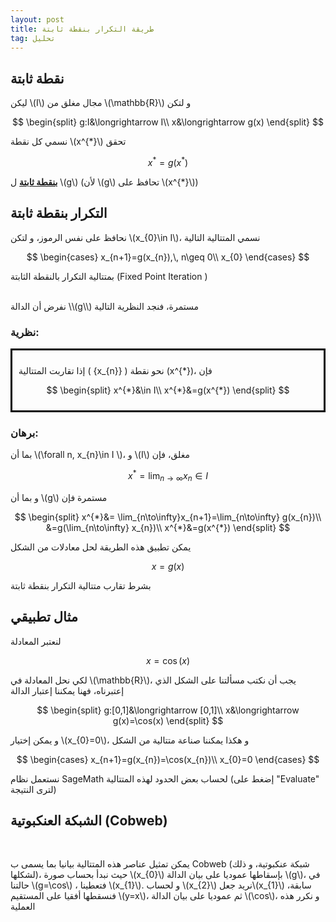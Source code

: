 ```yaml
---
layout: post
title: طريقة التكرار بنقطة ثابتة
tag: تحليل
---
```


## نقطة ثابتة

ليكن \\(I\\) مجال مغلق من \\(\mathbb{R}\\) و لتكن


$$
\begin{split}
g:I&\longrightarrow I\\
x&\longrightarrow g(x)
\end{split}
$$

 نسمي كل نقطة \\(x^{*}\\) تحقق

$$
x^{*}=g(x^{*})
$$

**<u>بنقطة ثابتة</u>**  ل \\(g\\) (لأن \\(g\\) تحافظ على \\(x^{*}\\))

## التكرار بنقطة ثابتة

نحافظ على نفس الرموز، و لتكن \\(x_{0}\in I\\)، نسمي المتتالية التالية 

$$
\begin{cases}
x_{n+1}=g(x_{n}),\, n\geq 0\\
x_{0}
\end{cases}
$$

 بمتتالية التكرار بالنقطة الثابتة (Fixed Point Iteration )

 
<br>
نفرض أن الدالة \\(g\\) مستمرة، فنجد النظرية التالية



### نظرية:
<div style="border: 3px solid black; padding: 10px;">

إذا تقاربت المتتالية \( \{x_{n}\} \) نحو نقطة \(x^{*}\)، فإن

$$
\begin{split}
x^{*}&\in I\\
x^{*}&=g(x^{*})
\end{split}
$$
</div>


 
### برهان:

بما أن \\(\forall  n, x_{n}\in I \\)، و \\(I\\) مغلق، فإن

$$
x^{*}=\lim_{n\to\infty}x_{n}\in I
$$

و بما أن  \\(g\\) مستمرة فإن

$$
\begin{split}
x^{*}&= \lim_{n\to\infty}x_{n+1}=\lim_{n\to\infty} g(x_{n})\\
&=g(\lim_{n\to\infty}  x_{n})\\
x^{*}&=g(x^{*})
\end{split}
$$

يمكن تطبيق هذه الطريقة لحل معادلات من الشكل

$$
x=g(x)
$$

بشرط تقارب متتالية التكرار بنقطة ثابتة


## مثال تطبيقي

لنعتبر المعادلة   

$$
x=\cos(x)
$$

لكي نحل المعادلة في \\(\mathbb{R}\\)، يجب أن نكتب مسألتنا على الشكل الذي إعتبرناه، فهنا يمكننا إعتبار الدالة


$$
\begin{split}
g:[0,1]&\longrightarrow [0,1]\\
x&\longrightarrow g(x)=\cos(x)
\end{split}
$$

و يمكن إختيار \\(x_{0}=0\\)، و هكذا يمكننا صناعة 
متتالية من الشكل




$$
\begin{cases}
x_{n+1}=g(x_{n})=\cos(x_{n})\\
x_{0}=0
\end{cases}
$$

نستعمل نظام SageMath لحساب بعض الحدود لهذه المتتالية (إضغط على "Evaluate" لترى النتيجة)

<div class="sage">
  <script type="text/x-sage">
import numpy as np
x=0;n=10
for i in range(0, n):
        x=np.cos(x);
        print(f"x_{i+1}= {x}")
error=abs(x-np.cos(x))
print(f"error= {error}")
  </script>
</div>

## الشبكة العنكبوتية (Cobweb)
<br>

يمكن تمثيل عناصر هذه المتتالية بيانيا بما يسمى ب Cobweb (شبكة عنكبوتية، و ذلك لشكلها)، حيث نبدأ بحساب صورة \\(x_{0}\\) بإسقاطها عموديا على بيان الدالة \\(g\\)، في حالتنا \\(g=\cos\\) ،
فتعطينا \\(x_{1}\\).  و لحساب \\(x_{2}\\) نريد جعل\\(x_{1}\\) سابقة، فنسقطها أفقيا على المستقيم \\(y=x\\)، ثم عموديا على بيان الدالة  \\(\cos\\)، و نكرر هذه العملية

<br>

<div class="sage">
  <script type="text/x-sage">
def cobweb(a_function, start, mask = 0, iterations = 20, xmin = 0, xmax = 1.2):
    basic_plot = plot(a_function, xmin = xmin, xmax = xmax,rgbcolor = (0.2,0.9,0.2))
    id_plot = plot(lambda x: x, xmin = xmin, xmax = xmax)
    iter_list = []
    current = start
    for i in range(mask):
        current = a_function(current)
    for i in range(iterations):
        iter_list.append([current,a_function(current)])
        current = a_function(current)
        iter_list.append([current,current])
    cobweb = line(iter_list, rgbcolor = (1,0,0))
    return basic_plot + id_plot + cobweb
var('x')
@interact
def cobwebber(f_text = input_box(default = "cos(x)",label = "function", type=str), start_val = slider(0,1,.05,0,label = 'start value'), its = slider([i+1 for i in range(0,14)],default = 5, label="iterations")):
    def f(x):
        return eval(f_text)
    show(cobweb(f, start_val, iterations = its))
  </script>
</div>
